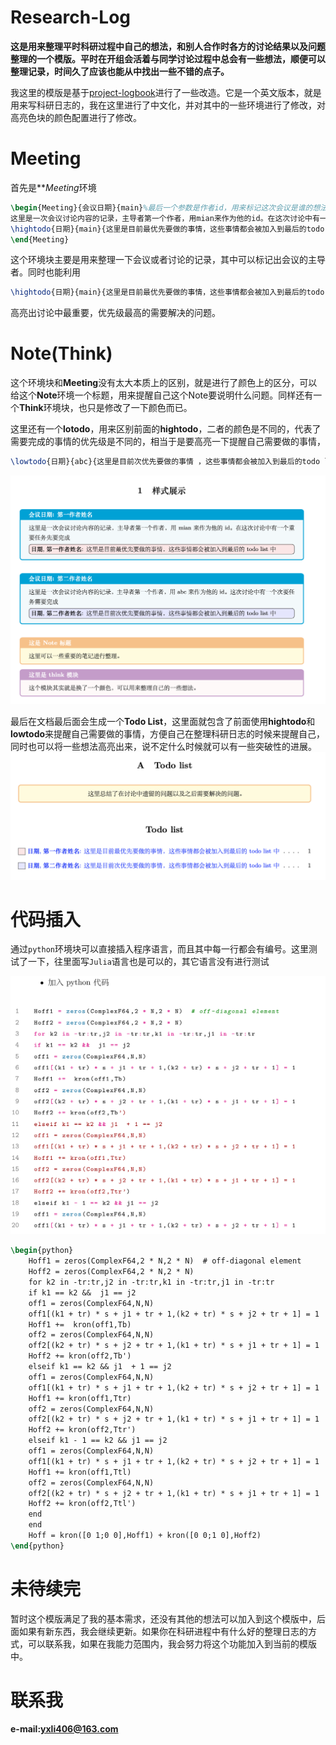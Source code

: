 # Research-Log
**这是用来整理平时科研过程中自己的想法，和别人合作时各方的讨论结果以及问题整理的一个模版。平时在开组会活着与同学讨论过程中总会有一些想法，顺便可以整理记录，时间久了应该也能从中找出一些不错的点子。**

我这里的模版是基于[project-logbook](https://github.com/apalha/project-logbook)进行了一些改造。它是一个英文版本，就是用来写科研日志的，我在这里进行了中文化，并对其中的一些环境进行了修改，对高亮色块的颜色配置进行了修改。

# Meeting
首先是***Meeting*环境
```latex
\begin{Meeting}{会议日期}{main}%最后一个参数是作者id，用来标记这次会议是谁的想法
这里是一次会议讨论内容的记录，主导者第一个作者，用mian来作为他的id。在这次讨论中有一个重要任务先要完成
\hightodo{日期}{main}{这里是目前最优先要做的事情，这些事情都会被加入到最后的todo list 中 }
\end{Meeting}
```
这个环境块主要是用来整理一下会议或者讨论的记录，其中可以标记出会议的主导者。同时也能利用
```latex
\hightodo{日期}{main}{这里是目前最优先要做的事情，这些事情都会被加入到最后的todo list 中 }
```
高亮出讨论中最重要，优先级最高的需要解决的问题。

# Note(Think)
这个环境块和**Meeting**没有太大本质上的区别，就是进行了颜色上的区分，可以给这个**Note**环境一个标题，用来提醒自己这个Note要说明什么问题。同样还有一个**Think**环境块，也只是修改了一下颜色而已。

这里还有一个**lotodo**，用来区别前面的**hightodo**，二者的颜色是不同的，代表了需要完成的事情的优先级是不同的，相当于是要高亮一下提醒自己需要做的事情，
```latex
\lowtodo{日期}{abc}{这里是目前次优先要做的事情 ，这些事情都会被加入到最后的todo list 中}
```
![png](https://github.com/yxli8023/Research-Log/blob/main/figures/demo-1.png)

最后在文档最后面会生成一个**Todo List**，这里面就包含了前面使用**hightodo**和**lowtodo**来提醒自己需要做的事情，方便自己在整理科研日志的时候来提醒自己，同时也可以将一些想法高亮出来，说不定什么时候就可以有一些突破性的进展。
![png](https://github.com/yxli8023/Research-Log/blob/main/figures/demo-2.png)

# 代码插入
通过`python`环境块可以直接插入程序语言，而且其中每一行都会有编号。这里测试了一下，往里面写`Julia`语言也是可以的，其它语言没有进行测试

![png](https://github.com/yxli8023/Research-Log/blob/main/figures/python.png)

```latex
\begin{python}
	Hoff1 = zeros(ComplexF64,2 * N,2 * N)  # off-diagonal element
	Hoff2 = zeros(ComplexF64,2 * N,2 * N)
	for k2 in -tr:tr,j2 in -tr:tr,k1 in -tr:tr,j1 in -tr:tr
	if k1 == k2 &&  j1 == j2
	off1 = zeros(ComplexF64,N,N)
	off1[(k1 + tr) * s + j1 + tr + 1,(k2 + tr) * s + j2 + tr + 1] = 1
	Hoff1 +=  kron(off1,Tb)
	off2 = zeros(ComplexF64,N,N)
	off2[(k2 + tr) * s + j2 + tr + 1,(k1 + tr) * s + j1 + tr + 1] = 1
	Hoff2 += kron(off2,Tb')
	elseif k1 == k2 && j1  + 1 == j2
	off1 = zeros(ComplexF64,N,N)
	off1[(k1 + tr) * s + j1 + tr + 1,(k2 + tr) * s + j2 + tr + 1] = 1
	Hoff1 += kron(off1,Ttr)
	off2 = zeros(ComplexF64,N,N)
	off2[(k2 + tr) * s + j2 + tr + 1,(k1 + tr) * s + j1 + tr + 1] = 1
	Hoff2 += kron(off2,Ttr')
	elseif k1 - 1 == k2 && j1 == j2
	off1 = zeros(ComplexF64,N,N)
	off1[(k1 + tr) * s + j1 + tr + 1,(k2 + tr) * s + j2 + tr + 1] = 1
	Hoff1 += kron(off1,Ttl)
	off2 = zeros(ComplexF64,N,N)
	off2[(k2 + tr) * s + j2 + tr + 1,(k1 + tr) * s + j1 + tr + 1] = 1
	Hoff2 += kron(off2,Ttl')
	end
	end
	Hoff = kron([0 1;0 0],Hoff1) + kron([0 0;1 0],Hoff2)
\end{python}
```


# 未待续完
暂时这个模版满足了我的基本需求，还没有其他的想法可以加入到这个模版中，后面如果有新东西，我会继续更新。如果你在科研进程中有什么好的整理日志的方式，可以联系我，如果在我能力范围内，我会努力将这个功能加入到当前的模版中。

# 联系我

**e-mail:yxli406@163.com**

